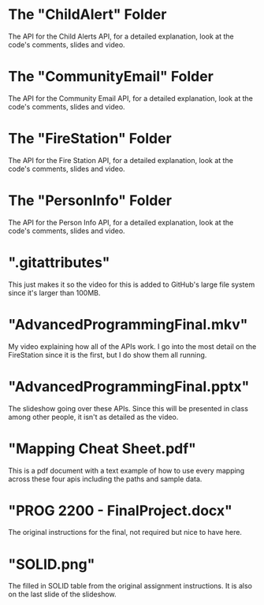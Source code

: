# The "ChildAlert" Folder
The API for the Child Alerts API, for a detailed explanation, look at the code's comments, slides and video.

# The "CommunityEmail" Folder
The API for the Community Email API, for a detailed explanation, look at the code's comments, slides and video.

# The "FireStation" Folder
The API for the Fire Station API, for a detailed explanation, look at the code's comments, slides and video.

# The "PersonInfo" Folder
The API for the Person Info API, for a detailed explanation, look at the code's comments, slides and video.

# ".gitattributes"
This just makes it so the video for this is added to GitHub's large file system since it's larger than 100MB.

# "AdvancedProgrammingFinal.mkv"
My video explaining how all of the APIs work. I go into the most detail on the FireStation since it is the first, but I do show them all running.

# "AdvancedProgrammingFinal.pptx"
The slideshow going over these APIs. Since this will be presented in class among other people, it isn't as detailed as the video.

# "Mapping Cheat Sheet.pdf"
This is a pdf document with a text example of how to use every mapping across these four apis including the paths and sample data.

# "PROG 2200 - FinalProject.docx"
The original instructions for the final, not required but nice to have here.

# "SOLID.png"
The filled in SOLID table from the original assignment instructions. It is also on the last slide of the slideshow.